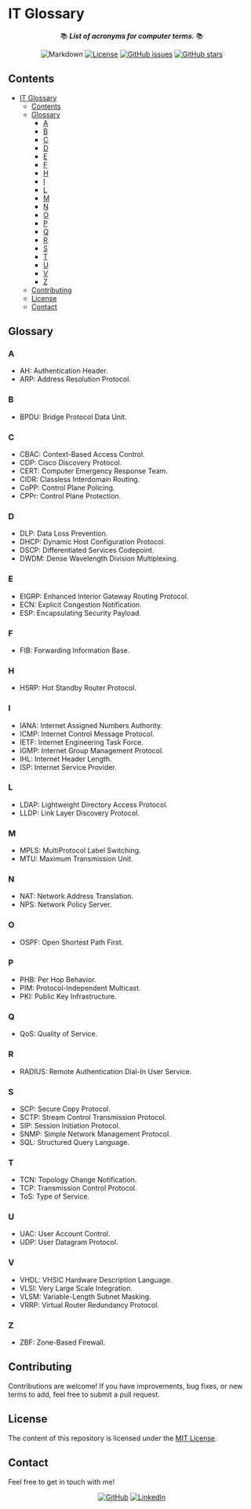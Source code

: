 # IT Glossary

<div align="center">

📚 ***List of acronyms for computer terms.*** 📚

![Markdown](<https://img.shields.io/badge/markdown-%23000000?logo=markdown&logoColor=white&labelColor=grey>)
[![License](<https://img.shields.io/github/license/danielfeitopin/it-glossary>)](LICENSE "License")
[![GitHub issues](https://img.shields.io/github/issues/danielfeitopin/it-glossary)](<https://github.com/danielfeitopin/it-glossary> "Issues")
[![GitHub stars](https://img.shields.io/github/stars/danielfeitopin/it-glossary)](<https://github.com/danielfeitopin/it-glossary/stargazers> "Stars")

</div>


## Contents

- [IT Glossary](#it-glossary)
  - [Contents](#contents)
  - [Glossary](#glossary)
    - [A](#a)
    - [B](#b)
    - [C](#c)
    - [D](#d)
    - [E](#e)
    - [F](#f)
    - [H](#h)
    - [I](#i)
    - [L](#l)
    - [M](#m)
    - [N](#n)
    - [O](#o)
    - [P](#p)
    - [Q](#q)
    - [R](#r)
    - [S](#s)
    - [T](#t)
    - [U](#u)
    - [V](#v)
    - [Z](#z)
  - [Contributing](#contributing)
  - [License](#license)
  - [Contact](#contact)

## Glossary

### A

- AH: Authentication Header.
- ARP: Address Resolution Protocol.

### B

- BPDU: Bridge Protocol Data Unit.

### C

- CBAC: Context-Based Access Control.
- CDP: Cisco Discovery Protocol.
- CERT: Computer Emergency Response Team.
- CIDR: Classless Interdomain Routing.
- CoPP: Control Plane Policing.
- CPPr: Control Plane Protection.

### D

- DLP: Data Loss Prevention.
- DHCP: Dynamic Host Configuration Protocol.
- DSCP: Differentiated Services Codepoint.
- DWDM: Dense Wavelength Division Multiplexing.

### E

- EIGRP: Enhanced Interior Gateway Routing Protocol.
- ECN: Explicit Congestion Notification.
- ESP: Encapsulating Security Payload.

### F

- FIB: Forwarding Information Base.

### H

- HSRP: Hot Standby Router Protocol.

### I

- IANA: Internet Assigned Numbers Authority.
- ICMP: Internet Control Message Protocol.
- IETF: Internet Engineering Task Force.
- IGMP: Internet Group Management Protocol.
- IHL: Internet Header Length.
- ISP: Internet Service Provider.

### L

- LDAP: Lightweight Directory Access Protocol.
- LLDP: Link Layer Discovery Protocol.

### M

- MPLS: MultiProtocol Label Switching.
- MTU: Maximum Transmission Unit.

### N

- NAT: Network Address Translation.
- NPS: Network Policy Server.

### O

- OSPF: Open Shortest Path First.

### P

- PHB: Per Hop Behavior.
- PIM: Protocol-Independent Multicast.
- PKI: Public Key Infrastructure.

### Q

- QoS: Quality of Service.

### R

- RADIUS: Remote Authentication Dial-In User Service.

### S

- SCP: Secure Copy Protocol.
- SCTP: Stream Control Transmission Protocol.
- SIP: Session Initiation Protocol.
- SNMP: Simple Network Management Protocol.
- SQL: Structured Query Language.

### T

- TCN: Topology Change Notification.
- TCP: Transmission Control Protocol.
- ToS: Type of Service.

### U

- UAC: User Account Control.
- UDP: User Datagram Protocol.

### V

- VHDL: VHSIC Hardware Description Language.
- VLSI: Very Large Scale Integration.
- VLSM: Variable-Length Subnet Masking.
- VRRP: Virtual Router Redundancy Protocol.

### Z

- ZBF: Zone-Based Firewall.

## Contributing

Contributions are welcome! If you have improvements, bug fixes, or new terms to add, feel free to submit a pull request.

## License

The content of this repository is licensed under the [MIT License](LICENSE).

## Contact

Feel free to get in touch with me!

<div align="center">

[![GitHub](https://img.shields.io/badge/GitHub-%23181717?style=for-the-badge&logo=github&logoColor=%23181717&color=white)](<https://github.com/danielfeitopin>)
[![LinkedIn](https://img.shields.io/badge/LinkedIn-white?style=for-the-badge&logo=linkedin&logoColor=white&color=%230A66C2)](<https://www.linkedin.com/in/danielfeitopin/>)

</div>
